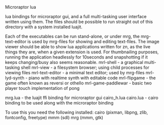 Microraptor lua

lua bindings for microraptor gui, and a full multi-tasking user interface
written using them. The files should be possible to run straight out of this
directory with a system installed luajit.

Each of the executables can be run stand-alone, or under mrg, the
mrg-text-editor is used by mrg-files for showing and editing text-files.
The image viewer should be able to show lua applications written for zn, as the live things they are, when a given extension is used. For thumbnailing purposes, running the application headlessly for 10seconds and snapshotting if it keeps changing/busy also seems reasonable.
mrl-shell - a graphical multi-tasking shell
mrl-view - a filesystem browser; using child processes for viewing files
mrl-text-editor    - a minimal text editor; used by mrg-files
mrl-lyd-synth      - piano with realtime synth with editable code
mrl-flipgame  - the game often known as reversi or othello
mrl-game-paddlewar - basic two player touch implementation of pong

mrg.lua - the luajit ffi binding for microraptor gui
cairo_h.lua cairo.lua - cairo binding to be used along with the microraptor binding


To use this you need the following installed:
  cairo (pixman, libpng, zlib, fontconfig, freetype)
  mmm (sdl)
  mrg (mmm, gtk)
